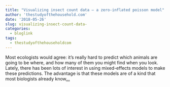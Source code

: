 ```yaml
---
title: "Visualizing insect count data — a zero-inflated poisson model"
author: 'thestudyofthehousehold.com'
date: '2018-05-26'
slug: visualizing-insect-count-data-
categories:
  - bloglink
tags:
  - thestudyofthehouseholdcom
---
```


Most ecologists would agree: it’s really hard to predict which animals are going to be where, and how many of them you might find when you look. Lately, there has been lots of interest in using mixed-effects models to make these predictions. The advantage is that these models are of a kind that most biologists already know[... <i class="fas fa-external-link-alt"></i>](http://thestudyofthehousehold.com/2018/05/26/2018-05-26-visualizing-insect-count-data-a-zero-inflated-poisson-model/)

